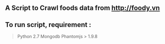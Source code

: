 ## A Script to Crawl foods data from http://foody.vn

## To run script, requirement :
> Python 2.7
> Mongodb 
> Phantomjs > 1.9.8

